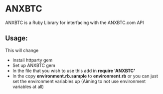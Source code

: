 # ANXBTC
ANXBTC is a Ruby Library for interfacing with the ANXBTC.com API

## Usage:
This will change

* Install httparty gem
* Set up ANXBTC gem
* In the file that you wish to use this add in **require 'ANXBTC'**
* In the copy **environment.rb.sample** to **environment.rb** or you can just set the environment variables up (Aiming to not use environment variables at all)

